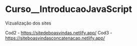 # Curso__IntroducaoJavaScript

Vizualização dos sites

Cod2 - https://sitedeboasvindas.netlify.app/
Cod3 - https://siteboasvindasconcatenacao.netlify.app/

